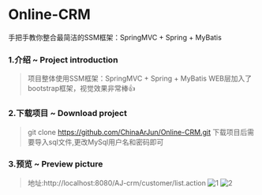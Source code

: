 # Online-CRM

手把手教你整合最简洁的SSM框架：SpringMVC + Spring + MyBatis

### 1.介绍 ~ Project introduction
> 项目整体使用SSM框架：SpringMVC + Spring + MyBatis
> WEB层加入了bootstrap框架，视觉效果非常棒👍

### 2.下载项目 ~ Download project

> git clone https://github.com/ChinaArJun/Online-CRM.git
> 下载项目后需要导入sql文件,更改MySql用户名和密码即可

### 3.预览 ~ Preview picture
> 地址:http://localhost:8080/AJ-crm/customer/list.action
![1](https://github.com/ChinaArJun/Online-CRM/blob/master/crm.png)
![2](https://github.com/ChinaArJun/Online-CRM/blob/master/%E4%BF%AE%E6%94%B9%E7%94%A8%E6%88%B7.png)
